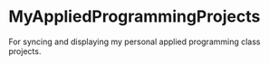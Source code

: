 # MyAppliedProgrammingProjects
For syncing and displaying my personal applied programming class projects.

